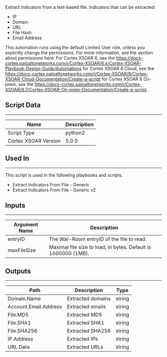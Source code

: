 Extract indicators from a text-based file.
Indicators that can be extracted:

* IP
* Domain
* URL
* File Hash
* Email Address

This automation runs using the default Limited User role, unless you explicitly change the permissions.
For more information, see the section about permissions here: For Cortex XSOAR 6, see the <https://docs-cortex.paloaltonetworks.com/r/Cortex-XSOAR/6.x/Cortex-XSOAR-Playbook-Design-Guide/Automations> for Cortex XSOAR 8 Cloud, see the <https://docs-cortex.paloaltonetworks.com/r/Cortex-XSOAR/8/Cortex-XSOAR-Cloud-Documentation/Create-a-script> for Cortex XSOAR 8 On-prem, see the <https://docs-cortex.paloaltonetworks.com/r/Cortex-XSOAR/8.7/Cortex-XSOAR-On-prem-Documentation/Create-a-script>.

## Script Data

---

| **Name** | **Description** |
| --- | --- |
| Script Type | python2 |
| Cortex XSOAR Version | 5.0.0 |

## Used In

---
This script is used in the following playbooks and scripts.

* Extract Indicators From File - Generic
* Extract Indicators From File - Generic v2

## Inputs

---

| **Argument Name** | **Description** |
| --- | --- |
| entryID | The War-Room entryID of the file to read. |
| maxFileSize | Maximal file size to load, in bytes. Default is 1000000 \(1MB\). |

## Outputs

---

| **Path** | **Description** | **Type** |
| --- | --- | --- |
| Domain.Name | Extracted domains | string |
| Account.Email.Address | Extracted emails | string |
| File.MD5 | Extracted MD5 | string |
| File.SHA1 | Extracted SHA1 | string |
| File.SHA256 | Extracted SHA256 | string |
| IP.Address | Extracted IPs | string |
| URL.Data | Extracted URLs | string |
